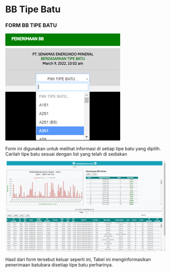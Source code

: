 # BB Tipe Batu

### FORM BB TIPE BATU

![](<../../.gitbook/assets/bb tipe batu.PNG>)

Form ini digunakan untuk melihat informasi di setiap tipe batu yang dipilih. Carilah tipe batu sesuai dengan list yang telah di sediakan

![](<../../.gitbook/assets/hasil tipebatu (1).PNG>)

Hasil dari form tersebut keluar seperti ini, Tabel ini menginformasikan penerimaan batubara disetiap tipe batu perharinya.
